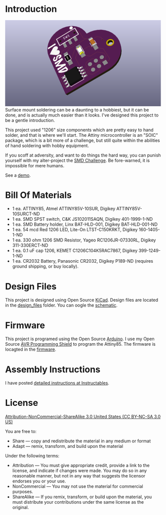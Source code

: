 Introduction
============

![Attiny85](images/base.png) 
Surface mount soldering can be a daunting to a hobbiest, but it can be done, and is actually much easier than it looks. I've designed this project to be a gentle introduction.

This project used "1206" size components which are pretty easy to hand solder, and that is where we'll start. The Attiny microcontroller is an "SOIC" package, which is a bit more of a challenge, but still quite within the abilities of hand soldering with hobby equipment.

If you scoff at adversity, and want to do things the hard way, you can punish yourself with my alter-project the [SMD Challenge](https://hackaday.io/project/25265-an-unfortunate-smd-project). Be fore-warned, it is impossible for mere humans.

See a [demo](https://youtu.be/9H9jX7037jc).


Bill Of Materials
=================
  
- 1 ea. ATTINY85, Atmel ATTINY85V-10SUR, Digikey ATTINY85V-10SURCT-ND
- 1 ea. SMD SPST switch, C&K JS102011SAQN, Digikey 401-1999-1-ND
- 1 ea. SMD Battery holder, Linx BAT-HLD-001, Digikey BAT-HLD-001-ND
- 1 ea. 54 mcd Red 1206 LED, Lite-On LTST-C150KRKT, Digikey 160-1405-1-ND
- 1 ea. 330 ohm 1206 SMD Resistor, Yageo RC1206JR-07330RL, Digikey 311-330ERCT-ND
- 1 ea. 0.1 uF cap 1206, KEMET C1206C104K5RAC7867, Digikey 399-1249-1-ND
- 1 ea. CR2032 Battery, Panasonic CR2032, Digikey P189-ND (requires ground shipping, or buy locally).


Design Files
============
This project is designed using Open Source [KiCad](http://kicad-pcb.org/). Design files are located in the [design_files](design_files/) folder.  You can oogle the [schematic](images/base.sch.png).

Firmware
========
This project is programed using the Open Source [Arduino](https://www.arduino.cc/). I use my Open Source [AVR Programming Shield](https://www.tindie.com/products/MakersBox/yet-another-programming-shield/) to program the Attiny85. The firmware is locagted in the [firmware](folder/).

Assembly Instructions
=====================
I have posted [detailed instructions at Instructables](https://www.instructables.com/id/I-Can-Surface-Mount-Solder/).

License
=======
[Attribution-NonCommercial-ShareAlike 3.0 United States (CC BY-NC-SA 3.0 US)](https://creativecommons.org/licenses/by-nc-sa/3.0/us/)

You are free to:

- Share — copy and redistribute the material in any medium or format
- Adapt — remix, transform, and build upon the material

Under the following terms:

- Attribution — You must give appropriate credit, provide a link to the license, and indicate if changes were made. You may do so in any reasonable manner, but not in any way that suggests the licensor endorses you or your use.
- NonCommercial — You may not use the material for commercial purposes.
- ShareAlike — If you remix, transform, or build upon the material, you must distribute your contributions under the same license as the original.
